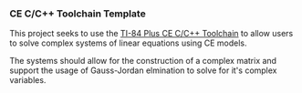 ### CE C/C++ Toolchain Template

This project seeks to use the [TI-84 Plus CE C/C++ Toolchain](https://github.com/CE-Programming/toolchain) to allow users to solve complex systems of linear equations using CE models.

The systems should allow for the construction of a complex matrix and support the usage of Gauss-Jordan elmination to solve for it's complex variables. 